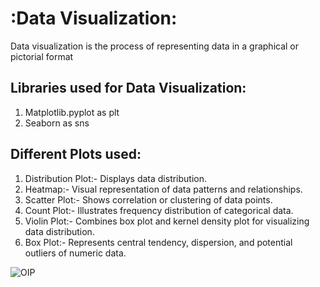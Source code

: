 # **:Data Visualization:**
Data visualization is the process of representing data in a graphical or pictorial format


## Libraries used for Data Visualization:
1. Matplotlib.pyplot as plt
2. Seaborn as sns

## Different Plots used:
1. Distribution Plot:- Displays data distribution.
2. Heatmap:- Visual representation of data patterns and relationships.
3. Scatter Plot:- Shows correlation or clustering of data points.
4. Count Plot:- Illustrates frequency distribution of categorical data.
5. Violin Plot:- Combines box plot and kernel density plot for visualizing data distribution.
6. Box Plot:- Represents central tendency, dispersion, and potential outliers of numeric data.

![OIP](https://github.com/yasmeenustad/Data-Visualization/assets/112754746/1c99b0f3-42e1-4a8b-9d8f-b674beed5c8e)
